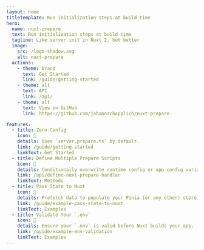 ```yaml
---
layout: home
titleTemplate: Run initialization steps at build time
hero:
  name: nuxt-prepare
  text: Run initialization steps at build time
  tagline: Like server init in Nuxt 2, but better
  image:
    src: /logo-shadow.svg
    alt: nuxt-prepare
  actions:
    - theme: brand
      text: Get Started
      link: /guide/getting-started
    - theme: alt
      text: API
      link: /api/
    - theme: alt
      text: View on GitHub
      link: https://github.com/johannschopplich/nuxt-prepare

features:
  - title: Zero-Config
    icon: 🦦
    details: Uses `server.prepare.ts` by default.
    link: /guide/getting-started
    linkText: Get Started
  - title: Define Multiple Prepare Scripts
    icon: 🦾
    details: Conditionally overwrite runtime config or app config variables.
    link: /api/define-nuxt-prepare-handler
    linkText: Methods
  - title: Pass State to Nuxt
    icon: 🫴
    details: Prefetch data to populate your Pinia (or any other) store.
    link: /guide/example-pass-state-to-nuxt
    linkText: Examples
  - title: Validate Your `.env`
    icon: 🦜
    details: Ensure your `.env` is valid before Nuxt builds your app.
    link: /guide/example-env-validation
    linkText: Examples
---
```

